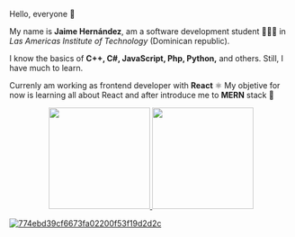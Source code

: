 
Hello, everyone 🌊
  
My name is **Jaime Hernández**, am a software development student 👨🏽‍💻 in *Las Americas Institute of Technology* (Dominican republic).

I know the basics of **C++, C#, JavaScript, Php, Python,** and others. Still, I have much to learn.

Currenly am working as frontend developer with **React** ⚛️ My objetive for now is learning all about React and after introduce me to **MERN** stack 🚀 

<div align="center">
  <a href="https://github.com/jaime-hndz">
  <img height="180em" src="https://github-readme-stats.vercel.app/api?username=jaime-hndz&hide=contribs,prs&theme=github_dark&show_icons=true"/>
  <img height="180em" src="https://github-readme-stats.vercel.app/api/top-langs/?username=jaime-hndz&layout=compact&theme=github_dark"/>
</div>
 
  
![774ebd39cf6673fa02200f53f19d2d2c](https://user-images.githubusercontent.com/59671227/149264140-85eeca0a-5c26-423b-bd80-9d4c55f7b638.gif)


